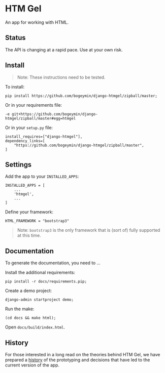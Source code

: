 # HTM Gel

An app for working with HTML.

## Status

The API is changing at a rapid pace. Use at your own risk.

## Install

> Note: These instructions need to be tested.

To install:

	pip install https://github.com/bogeymin/django-htmgel/zipball/master;

Or in your requirements file:

	-e git+https://github.com/bogeymin/django-htmgel/zipball/master#egg=htmgel

Or in your ``setup.py`` file:

	install_requires=["django-htmgel"],
	dependency_links=[
		"https://github.com/bogeymin/django-htmgel/zipball/master",
	]

## Settings

Add the app to your ``INSTALLED_APPS``:

	INSTALLED_APPS = [
		...
		'htmgel',
		...
	]

Define your framework:

	HTML_FRAMEWORK = "bootstrap3"
	
> Note: ``bootstrap3`` is the only framework that is (sort of) fully supported at this 
> time.

## Documentation

To generate the documentation, you need to ...

Install the additional requirements:

	pip install -r docs/requirements.pip;
	
Create a demo project:

	django-admin startproject demo;
	
Run the make:

	(cd docs && make html);

Open ``docs/build/index.html``.

## History

For those interested in a long read on the theories behind HTM Gel, we have prepared a
[history](docs/source/history.rst) of the prototyping and decisions that have led to the 
current version of the app.
